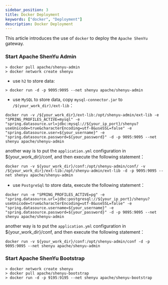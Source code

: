 ```yaml
---
sidebar_position: 3
title: Docker Deployment
keywords: ["docker", "Deployment"]
description: Docker Deployment
---
```


This article introduces the use of `docker` to deploy the `Apache ShenYu` gateway.

### Start Apache ShenYu Admin

```
> docker pull apache/shenyu-admin
> docker network create shenyu
```

* use `h2` to store data:

```
> docker run -d -p 9095:9095 --net shenyu apache/shenyu-admin
```

* use `MySQL` to store data, copy `mysql-connector.jar` to `/$(your_work_dir)/ext-lib`：

```
docker run -v /${your_work_dir}/ext-lib:/opt/shenyu-admin/ext-lib -e "SPRING_PROFILES_ACTIVE=mysql" -e "spring.datasource.url=jdbc:mysql://${your_ip_port}/shenyu?useUnicode=true&characterEncoding=utf-8&useSSL=false" -e "spring.datasource.user=${your_username}" -e "spring.datasource.password=${your_password}" -d -p 9095:9095 --net shenyu apache/shenyu-admin
```

another way is to put the `application.yml` configuration in ${your_work_dir}/conf, and then execute the following statement：

```          
docker run -v ${your_work_dir}/conf:/opt/shenyu-admin/conf/ -v /${your_work_dir}/ext-lib:/opt/shenyu-admin/ext-lib -d -p 9095:9095 --net shenyu apache/shenyu-admin
```

* use `PostgreSql` to store data, execute the following statement：

```
docker run -e "SPRING_PROFILES_ACTIVE=pg" -e "spring.datasource.url=jdbc:postgresql://${your_ip_port}/shenyu?useUnicode=true&characterEncoding=utf-8&useSSL=false" -e "spring.datasource.username=${your_username}" -e "spring.datasource.password=${your_password}" -d -p 9095:9095 --net shenyu apache/shenyu-admin
```

another way is to put the `application.yml` configuration in ${your_work_dir}/conf, and then execute the following statement：

```
docker run -v ${your_work_dir}/conf:/opt/shenyu-admin/conf -d -p 9095:9095 --net shenyu apache/shenyu-admin
```

### Start Apache ShenYu Bootstrap

```
> docker network create shenyu
> docker pull apache/shenyu-bootstrap
> docker run -d -p 9195:9195 --net shenyu apache/shenyu-bootstrap
```
